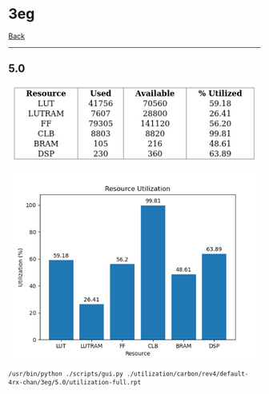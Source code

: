 # 3eg

[Back](<../rev4.md>)

---

## 5.0

<p align="center">
	<img src="../../../../../images/carbon/rev4/default-4rx-chan/3eg/5.0/table.jpg" />
</p>

<p align="center">
	<img src="../../../../../images/carbon/rev4/default-4rx-chan/3eg/5.0/graph.png" />
</p>

`/usr/bin/python ./scripts/gui.py ./utilization/carbon/rev4/default-4rx-chan/3eg/5.0/utilization-full.rpt`

